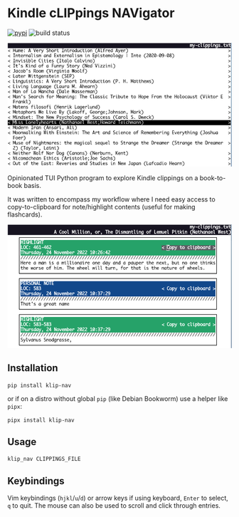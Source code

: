 # Kindle cLIPpings NAVigator

[![pypi](https://img.shields.io/pypi/v/klip-nav.svg)](https://pypi.org/pypi/klip-nav)
![build status](https://github.com/skogsgren/klip_nav/workflows/Run%20tests/badge.svg)

![](https://raw.githubusercontent.com/skogsgren/klip_nav/main/img/screenshot1.png)

Opinionated TUI Python program to explore Kindle clippings on a book-to-book
basis.

It was written to encompass my workflow where I need easy access to
copy-to-clipboard for note/highlight contents (useful for making flashcards).

![](https://raw.githubusercontent.com/skogsgren/klip_nav/main/img/screenshot2.png)

## Installation

```
pip install klip-nav
```

or if on a distro without global `pip` (like Debian Bookworm) use a helper
like `pipx`:

```
pipx install klip-nav
```

## Usage

```
klip_nav CLIPPINGS_FILE
```

## Keybindings

Vim keybindings (`hjkl`/`u`/`d`) or arrow keys if using keyboard, `Enter` to
select, `q` to quit. The mouse can also be used to scroll and click through
entries.
